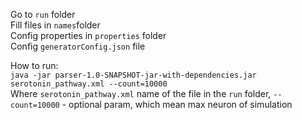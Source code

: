 Go to ```run``` folder   
Fill files in ```names```folder   
Config properties in ```properties``` folder   
Config ```generatorConfig.json``` file   

How to run:  
```java -jar parser-1.0-SNAPSHOT-jar-with-dependencies.jar serotonin_pathway.xml --count=10000```  
Where ```serotonin_pathway.xml``` name of the file in the ```run``` folder, ```--count=10000``` - optional param, which mean max neuron of simulation
